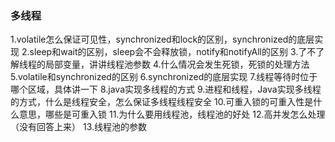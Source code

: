 ### 多线程
1.volatile怎么保证可见性，synchronized和lock的区别，synchronized的底层实现 
2.sleep和wait的区别，sleep会不会释放锁，notify和notifyAll的区别 
3.了不了解线程的局部变量，讲讲线程池参数 
4.什么情况会发生死锁，死锁的处理方法 
5.volatile和synchronized的区别 
6.synchronized的底层实现 
7.线程等待时位于哪个区域，具体讲一下 
8.java实现多线程的方式 
9.进程和线程，Java实现多线程的方式，什么是线程安全，怎么保证多线程线程安全
10.可重入锁的可重入性是什么意思，哪些是可重入锁
11.为什么要用线程池，线程池的好处
12.高并发怎么处理（没有回答上来）
13.线程池的参数